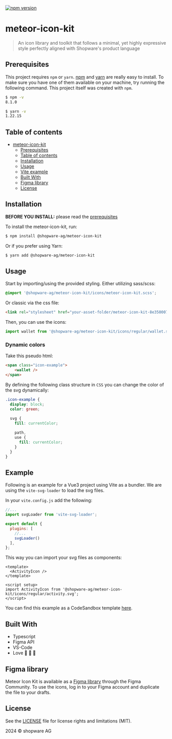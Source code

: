 [![npm version](https://badge.fury.io/js/@shopware-ag%2Fmeteor-icon-kit.svg)](https://badge.fury.io/js/@shopware-ag%2Fmeteor-icon-kit)

# meteor-icon-kit

> An icon library and toolkit that follows a minimal, yet highly expressive style perfectly aligned with Shopware's product language

## Prerequisites

This project requires `npm` or `yarn`.
[npm](http://npmjs.org/) and [yarn](https://yarnpkg.com/) are really easy to install.
To make sure you have one of them available on your machine,
try running the following command. This project itself was created with `npm`.

```sh
$ npm -v
8.1.0

$ yarn -v
1.22.15
```

## Table of contents

- [meteor-icon-kit](#meteor-icon-kit)
  - [Prerequisites](#prerequisites)
  - [Table of contents](#table-of-contents)
  - [Installation](#installation)
  - [Usage](#usage)
  - [Vite example](#example)
  - [Built With](#built-with)
  - [Figma library](#figma-library)
  - [License](#license)

## Installation

**BEFORE YOU INSTALL:** please read the [prerequisites](#prerequisites)

To install the meteor-icon-kit, run:

```sh
$ npm install @shopware-ag/meteor-icon-kit
```

Or if you prefer using Yarn:

```sh
$ yarn add @shopware-ag/meteor-icon-kit
```

## Usage

Start by importing/using the provided styling.
Either utilizing sass/scss:
```scss
@import '@shopware-ag/meteor-icon-kit/icons/meteor-icon-kit.scss';
```

Or classic via the css file:

```html
<link rel="stylesheet" href="your-asset-folder/meteor-icon-kit-8e350007463127dbe9f66c60cd6896ca.css">
```

Then, you can use the icons:
```js
import wallet from '@shopware-ag/meteor-icon-kit/icons/regular/wallet.svg';
```

### Dynamic colors

Take this pseudo html:
```html
<span class="icon-example">
    <wallet />
</span>
```

By defining the following class structure in `CSS` you can change the color of the svg dynamically:
```CSS
.icon-example {
  display: block;
  color: green;
  
  svg {
    fill: currentColor;

    path,
    use {
      fill: currentColor;
    }
  }
}
```

## Example

Following is an example for a Vue3 project using Vite as a bundler.
We are using the `vite-svg-loader` to load the svg files.

In your `vite.config.js` add the following:
```js
//...
import svgLoader from 'vite-svg-loader';

export default {
  plugins: [
    //...
    svgLoader()
  ],
};

```

This way you can import your svg files as components:
```vue
<template>
  <ActivityIcon />
</template>

<script setup>
import ActivityIcon from '@shopware-ag/meteor-icon-kit/icons/regular/activity.svg';
</script>
```

You can find this example as a CodeSandbox template [here](https://codesandbox.io/p/sandbox/meteor-icon-kit-example-revdlr).

## Built With

* Typescript
* Figma API
* VS-Code
* Love :blue_heart: :blue_heart: :blue_heart:

## Figma library
Meteor Icon Kit is available as a [Figma library](https://www.figma.com/community/file/1032564947404478461/Meteor-Icon-Kit-%E2%80%93-Shopware) through the Figma Community. To use the icons, log in to your Figma account and duplicate the file to your drafts.

## License

See the [LICENSE](LICENSE.md) file for license rights and limitations (MIT). 

2024 © shopware AG
